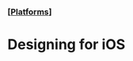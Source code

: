 ### [[Platforms](./translated-human-interface-guidelines-markdown/platforms.md)]  
  
# **Designing for iOS**  

